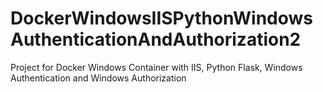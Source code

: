 # DockerWindowsIISPythonWindowsAuthenticationAndAuthorization2
Project for Docker Windows Container with IIS, Python Flask, Windows Authentication and Windows Authorization
